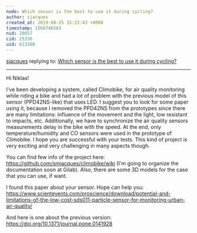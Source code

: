 ```yaml
---
node: Which sensor is the best to use it during cycling?
author: sjacques
created_at: 2019-08-25 15:22:43 +0000
timestamp: 1566746563
nid: 20657
cid: 25336
uid: 613380
---
```




[sjacques](../profile/sjacques) replying to: [Which sensor is the best to use it during cycling?](../notes/niklasjordan/08-25-2019/which-sensor-is-the-best-to-use-it-during-cycling)

----
Hi Niklas!

I've been developing a system, called Climobike, for air quality monitoring while riding a bike and had a lot of problem with the previous model of this sensor (PPD42NS-like) that uses LED.
I suggest you to look for some paper using it, because I removed the PPD42NS from the prototypes since there are many limitations: influence of the movement and the light, low resistant to impacts, etc.  Additionally, we have to synchronize the air quality sensors measurements delay in the bike with the speed.
At the end, only temperature/humidity and CO sensors were used in the prototype of Climobike.
I hope you are successful with your tests. This kind of project is very exciting and very challenging in many aspects though.

You can find few info of the project here: https://github.com/smjacques/climobike/wiki (I'm going to organize the documentation soon at Gilab).
Also, there are some 3D models for the case that you can use, if want.

I found this paper about your sensor. Hope can help you:
https://www.scientevents.com/proscience/download/potential-and-limitations-of-the-low-cost-sds011-particle-sensor-for-monitoring-urban-air-quality/

And here is one about the previous version:
 https://doi.org/10.1371/journal.pone.0141928
